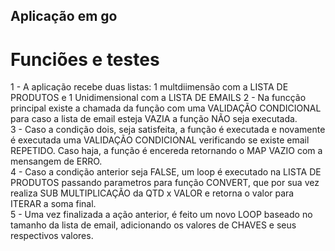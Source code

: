 ## Aplicação em go

# Funciões e testes
1 - A aplicação recebe duas listas: 1 multdiimensão com a LISTA DE PRODUTOS e 1 Unidimensional com a LISTA DE EMAILS
2 - Na funcção principal existe a chamada da função com uma VALIDAÇÃO CONDICIONAL para caso a lista de email esteja VAZIA a função NÃO seja executada.<br />
3 - Caso a condição dois, seja satisfeita, a função é executada e novamente é executada uma VALIDAÇÃO CONDICIONAL verificando se existe email REPETIDO. Caso
haja, a função é encereda retornando o MAP VAZIO com a mensangem de ERRO.<br />
4 - Caso a condição anterior seja FALSE, um loop é executado na LISTA DE PRODUTOS passando parametros para função CONVERT, que por sua vez realiza 
SUB MULTIPLICAÇÃO da QTD x VALOR e retorna o valor para ITERAR a soma final.<br />
5 - Uma vez finalizada a ação anterior, é feito um novo LOOP baseado no tamanho da lista de email, adicionando os valores de CHAVES e seus respectivos valores.
